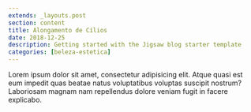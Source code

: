 ```yaml
---
extends: _layouts.post
section: content
title: Alongamento de Cílios
date: 2018-12-25
description: Getting started with the Jigsaw blog starter template
categories: [beleza-estetica]
---
```


Lorem ipsum dolor sit amet, consectetur adipisicing elit. Atque quasi est eum impedit quas beatae natus voluptatibus voluptas suscipit nostrum? Laboriosam magnam nam repellendus dolore veniam fugit in facere explicabo.